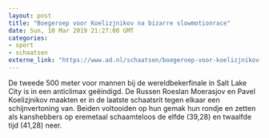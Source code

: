 ```yaml
---
layout: post
title: "Boegeroep voor Koelizjnikov na bizarre slowmotionrace"
date: Sun, 10 Mar 2019 21:27:00 GMT
categories: 
- sport 
- schaatsen 
externe_link: "https://www.ad.nl/schaatsen/boegeroep-voor-koelizjnikov-na-bizarre-slowmotionrace~a413b934/"
---
```


De tweede 500 meter voor mannen bij de wereldbekerfinale in Salt Lake City is in een anticlimax geëindigd. De Russen Roeslan Moerasjov en Pavel Koelizjnikov maakten er in de laatste schaatsrit tegen elkaar een schijnvertoning van. Beiden voltooiden op hun gemak hun rondje en zetten als kanshebbers op eremetaal schaamteloos de elfde (39,28) en twaalfde tijd (41,28) neer.
